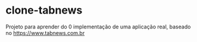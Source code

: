 # clone-tabnews
Projeto para aprender do 0  implementação de uma aplicação real, baseado no https://www.tabnews.com.br
